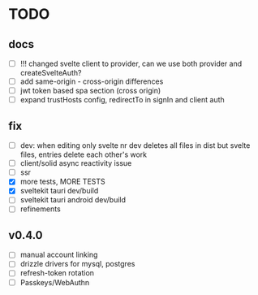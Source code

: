 # TODO

## docs

- [ ] !!! changed svelte client to provider, can we use both provider and createSvelteAuth?
- [ ] add same-origin - cross-origin differences
- [ ] jwt token based spa section (cross origin)
- [ ] expand trustHosts config, redirectTo in signIn and client auth

## fix

- [ ] dev: when editing only svelte nr dev deletes all files in dist but svelte files, entries delete each other's work
- [ ] client/solid async reactivity issue
- [ ] ssr
- [x] more tests, MORE TESTS
- [x] sveltekit tauri dev/build
- [ ] sveltekit tauri android dev/build
- [ ] refinements

## v0.4.0

- [ ] manual account linking
- [ ] drizzle drivers for mysql, postgres
- [ ] refresh-token rotation
- [ ] Passkeys/WebAuthn
